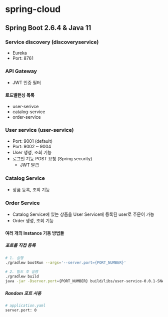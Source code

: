 # spring-cloud

## Spring Boot 2.6.4 & Java 11
### Service discovery (discoveryservice)
* Eureka 
* Port: 8761


### API Gateway
- JWT 인증 필터
#### 로드밸런싱 목록
* user-serivce
* catalog-service
* order-service

### User service (user-service)
* Port: 9001 (default)
* Port: 9002 ~ 9004
* User 생성, 조회 기능
* 로그인 기능 POST 요청 (Spring security) 
    - JWT 발급

### Catalog Service
* 상품 등록, 조회 기능
### Order Service
* Catalog Service에 있는 상품을 User Service에 등록된 user로 주문이 가능
* Order 생성, 조회 기능



#### 여러 개의 Instance 기동 방법들
##### 포트를 직접 등록
```bash
# 1. 실행
./gradlew bootRun --args='--server.port={PORT_NUMBER}'
 
# 2. 빌드 후 실행
./gradlew build
java -jar -Dserver.port={PORT_NUMBER} build/libs/user-service-0.0.1-SNAPSHOT.jar
```
##### Random 포트 사용
```bash
# application.yaml
server.port: 0
```
